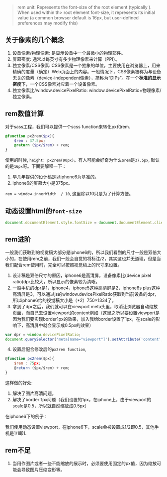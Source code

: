 > rem unit: Represents the font-size of the root element (typically <html>). When used within th> root element font-size, it represents its initial value (a common browser default is 16px, but user-defined preferences may modify this)

## 关于像素的几个概念

1. 设备像素/物理像素: 是显示设备中一个最微小的物理部件。
2. 屏幕密度: 通常以每英寸有多少物理像素来计算（PPI）。
3. 独立像素/CSS像素: CSS像素是一个抽象的单位，主要使用在浏览器上，用来精确的度量（确定）Web页面上的内容。一般情况下，CSS像素被称为与设备无关的像素（device-independent像素），简称为“DIPs”。在一个**标准的显示密度**下，一个CSS像素对应着一个设备像素。
4. 独立像素比/window.devicePixelRatio: window.devicePixelRatio=物理像素/独立像素。

## rem数值计算

对于sass工程，我们可以提供一个scss function来转化px和rem.

```sass
@function px2rem($px){
    $rem : 37.5px;
    @return ($px/$rem) + rem;
}
```

使用的时候, `height: px2rem(90px)`。有人可能会好奇为什么`$rem`是`37.5px`, 默认的是`16px`呀。下面要解释一下：

1. 早几年提供的设计稿是以iphone6为基准的。
2. iphone6的屏幕大小是375px。

`rem = window.innerWidth  / 10`, 这里除以10只是为了计算方便。

## 动态设置html的`font-size`

```js
document.documentElement.style.fontSize = document.documentElement.clientWidth / 10 + 'px';
```

## rem进阶

一般我们获取到的视觉稿大部分是iphone6的，所以我们看到的尺寸一般是双倍大小的，在使用rem之前，我们一般会自觉的将标注/2，其实这也并无道理，但是当我们配合rem使用时，完全可以按照视觉稿上的尺寸来设置。

1. 设计稿是双倍尺寸的原因，iphone6是高清屏，设备像素比(device pixel ratio)dpr比较大，所以显示的像素较为清晰。
2. 一般手机的dpr是1，iphone4，iphone5这种高清屏是2，iphone6s plus这种高清屏是3，可以通过js的window.devicePixelRatio获取到当前设备的dpr，所以iphone6给的视觉稿大小是（*2）750×1334了。
3. 拿到了dpr之后，我们就可以在viewport meta头里，取消让浏览器自动缩放页面，而自己去设置viewport的content例如（这里之所以要设置viewport是因为我们要实现border1px的效果，加入我给border设置了1px，在scale的影响下，高清屏中就会显示成0.5px的效果）

```js
var dpr = window.devicePixelRatio;
document.querySelector('meta[name="viewport"]').setAttribute('content','width=device-width,initial-scale=' + 1/dpr + ', maximum-scale=' + 1/dpr + ', minimum-scale=' + 1/dpr + ', user-scalable=no');

```

4. 设置后配合修改后的`px2rem function`,

```js
@function px2rem($px){
    $rem : 75px;
    @return ($px/$rem) + rem;
}
```

这样做的好处:
1. 解决了图片高清问题。
2. 解决了border 1px问题（我们设置的1px，在iphone上，由于viewport的scale是0.5，所以就自然缩放成0.5px）

在iphone6下的例子：

我们使用动态设置viewport，在iphone6下，scale会被设置成1/2即0.5，其他手机是1/1即1.

## rem不足
1. 当用作图片或者一些不能缩放的展示时，必须要使用固定的px值，因为缩放可能会导致图片压缩变形等。
